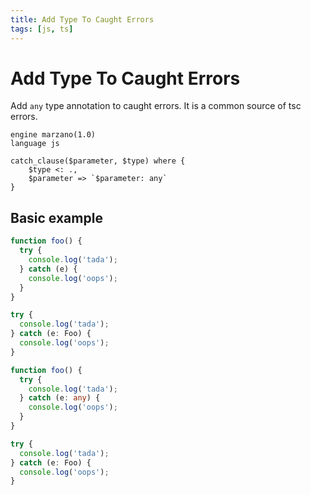 ```yaml
---
title: Add Type To Caught Errors
tags: [js, ts]
---
```


# Add Type To Caught Errors

Add `any` type annotation to caught errors. It is a common source of tsc errors.

```grit
engine marzano(1.0)
language js

catch_clause($parameter, $type) where {
    $type <: .,
    $parameter => `$parameter: any`
}
```

## Basic example

```ts
function foo() {
  try {
    console.log('tada');
  } catch (e) {
    console.log('oops');
  }
}

try {
  console.log('tada');
} catch (e: Foo) {
  console.log('oops');
}
```

```ts
function foo() {
  try {
    console.log('tada');
  } catch (e: any) {
    console.log('oops');
  }
}

try {
  console.log('tada');
} catch (e: Foo) {
  console.log('oops');
}
```

